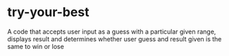 # try-your-best
A code that accepts user input as a guess with  a particular given range, displays result and determines whether user guess and result given is the same to win or lose

